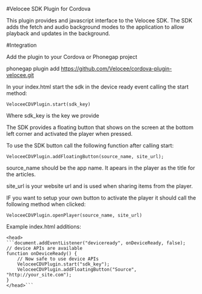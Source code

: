 #Velocee SDK Plugin for Cordova

This plugin provides and javascript interface to the Velocee SDK. The SDK adds the fetch and audio background modes to the application to allow playback and updates in the background.

#Integration

Add the plugin to your Cordova or Phonegap project

phonegap plugin add https://github.com/Velocee/cordova-plugin-velocee.git

In your index.html start the sdk in the device ready event calling the start method:

`VeloceeCDVPlugin.start(sdk_key)`

Where sdk_key is the key we provide

The SDK provides a floating button that shows on the screen at the bottom left corner and activated the player when pressed.

To use the SDK button call the following function after calling start:

`VeloceeCDVPlugin.addFloatingButton(source_name, site_url);`

source_name should be the app name. It apears in the player as the title for the articles.

site_url is your website url and is used when sharing items from the player.

IF you want to setup your own button to activate the player it should call the following method when clicked:

`VeloceeCDVPlugin.openPlayer(source_name, site_url)`


Example index.html additions:

    <head>
    ```document.addEventListener("deviceready", onDeviceReady, false);
    // device APIs are available
    function onDeviceReady() {
        // Now safe to use device APIs
        VeloceeCDVPlugin.start("sdk_key");
        VeloceeCDVPlugin.addFloatingButton("Source", "http://your_site.com");
    }
    </head>```